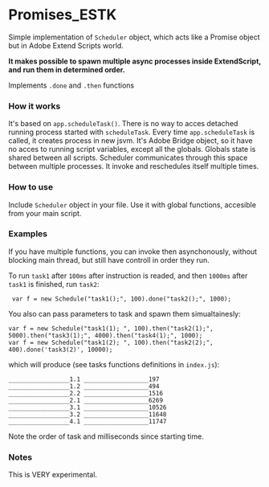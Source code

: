 # Promises_ESTK

Simple implementation of `Scheduler` object, which acts like a Promise object but in Adobe Extend Scripts world.

<b>It makes possible to spawn multiple async processes inside ExtendScript, and run them in determined order.</b>

Implements `.done` and `.then` functions

### How it works

It's based on `app.scheduleTask()`.
There is no way to acces detached running process started with `scheduleTask`.
Every time `app.scheduleTask` is called, it creates process in new jsvm. It's Adobe Bridge object, so it have no acces to running script variables, except all the globals.
Globals state is shared between all scripts. Scheduler communicates through this space between multiple processes.
It invoke and reschedules itself multiple times.

  
### How to use

Include `Scheduler` object in your file.
Use it with global functions, accesible from your main script.


### Examples

If you have multiple functions, you can invoke then asynchonously, without blocking main thread, but still have controll in order they run.

To run `task1` after `100ms` after instruction is readed, and then `1000ms` after `task1` is finished, run `task2`:

```
 var f = new Schedule("task1();", 100).done("task2();", 1000);
```

You also can pass parameters to task and spawn them simualtainesly:
```
var f = new Schedule("task1(1); ", 100).then("task2(1);", 5000).then("task3(1);", 4000).then("task4(1);", 1000);
var f = new Schedule("task1(2); ", 100).then("task2(2);", 400).done('task3(2)', 10000);
```
which will produce (see tasks functions definitions in `index.js`):

```
_________________1.1 __________________197
_________________1.2 __________________494
_________________2.2 __________________1516
_________________2.1 __________________6269
_________________3.1 __________________10526
_________________3.2 __________________11648
_________________4.1 __________________11747
```
Note the order of task and milliseconds since starting time.

### Notes

This is VERY experimental.
